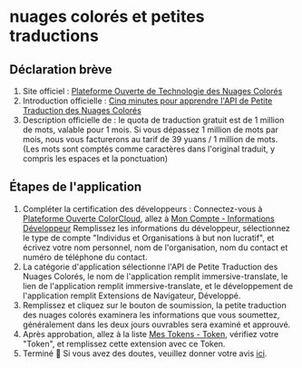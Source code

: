 # nuages colorés et petites traductions

## Déclaration brève

1. Site officiel : [Plateforme Ouverte de Technologie des Nuages Colorés](https://dashboard.caiyunapp.com/)
2. Introduction officielle : [Cinq minutes pour apprendre l'API de Petite Traduction des Nuages Colorés](https://docs.caiyunapp.com/blog/2018/09/03/lingocloud-api/)
3. Description officielle de : le quota de traduction gratuit est de 1 million de mots, valable pour 1 mois. Si vous dépassez 1 million de mots par mois, nous vous facturerons au tarif de 39 yuans / 1 million de mots. (Les mots sont comptés comme caractères dans l'original traduit, y compris les espaces et la ponctuation)

## Étapes de l'application

1. Compléter la certification des développeurs : Connectez-vous à [Plateforme Ouverte ColorCloud](https://dashboard.caiyunapp.com/), allez à [Mon Compte - Informations Développeur](https://dashboard.caiyunapp.com/user/user/info/) Remplissez les informations du développeur, sélectionnez le type de compte "Individus et Organisations à but non lucratif", et écrivez votre nom personnel, nom de l'organisation, nom du contact et numéro de téléphone du contact.
2. La catégorie d'application sélectionne l'API de Petite Traduction des Nuages Colorés, le nom de l'application remplit immersive-translate, le lien de l'application remplit immersive-translate, et le développement de l'application remplit Extensions de Navigateur, Développé.
3. Remplissez et cliquez sur le bouton de soumission, la petite traduction des nuages colorés examinera les informations que vous soumettez, généralement dans les deux jours ouvrables sera examiné et approuvé.
4. Après approbation, allez à la liste [Mes Tokens - Token](https://dashboard.caiyunapp.com/v1/token/), vérifiez votre "Token", et remplissez cette extension avec ce Token.
5. Terminé 🎉 Si vous avez des doutes, veuillez donner votre avis [ici](https://github.com/immersive-translate/immersive-translate/issues/137).